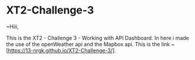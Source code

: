 # XT2-Challenge-3
 
 ~Hiii,
 
 This is the XT2 - Challenge 3 - Working with API Dashboard. In here i made the use of the openWeather api and the Mapbox api. 
 This is the link ~[https://13-nrgk.github.io/XT2-Challenge-3/].
